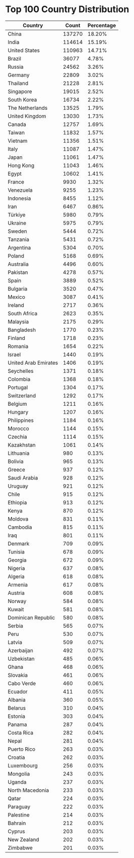 # Top 100 Country Distribution
| Country | Count | Percentage |
|----|----|----|
| China | 137270 | 18.20% |
| India | 114614 | 15.19% |
| United States | 110963 | 14.71% |
| Brazil | 36077 | 4.78% |
| Russia | 24562 | 3.26% |
| Germany | 22809 | 3.02% |
| Thailand | 21228 | 2.81% |
| Singapore | 19015 | 2.52% |
| South Korea | 16734 | 2.22% |
| The Netherlands | 13525 | 1.79% |
| United Kingdom | 13030 | 1.73% |
| Canada | 12757 | 1.69% |
| Taiwan | 11832 | 1.57% |
| Vietnam | 11356 | 1.51% |
| Italy | 11087 | 1.47% |
| Japan | 11061 | 1.47% |
| Hong Kong | 11043 | 1.46% |
| Egypt | 10602 | 1.41% |
| France | 9930 | 1.32% |
| Venezuela | 9255 | 1.23% |
| Indonesia | 8455 | 1.12% |
| Iran | 6467 | 0.86% |
| Türkiye | 5980 | 0.79% |
| Ukraine | 5975 | 0.79% |
| Sweden | 5444 | 0.72% |
| Tanzania | 5431 | 0.72% |
| Argentina | 5304 | 0.70% |
| Poland | 5168 | 0.69% |
| Australia | 4496 | 0.60% |
| Pakistan | 4278 | 0.57% |
| Spain | 3889 | 0.52% |
| Bulgaria | 3520 | 0.47% |
| Mexico | 3087 | 0.41% |
| Ireland | 2717 | 0.36% |
| South Africa | 2623 | 0.35% |
| Malaysia | 2175 | 0.29% |
| Bangladesh | 1770 | 0.23% |
| Finland | 1718 | 0.23% |
| Romania | 1654 | 0.22% |
| Israel | 1440 | 0.19% |
| United Arab Emirates | 1406 | 0.19% |
| Seychelles | 1371 | 0.18% |
| Colombia | 1368 | 0.18% |
| Portugal | 1304 | 0.17% |
| Switzerland | 1292 | 0.17% |
| Belgium | 1211 | 0.16% |
| Hungary | 1207 | 0.16% |
| Philippines | 1184 | 0.16% |
| Morocco | 1144 | 0.15% |
| Czechia | 1114 | 0.15% |
| Kazakhstan | 1061 | 0.14% |
| Lithuania | 980 | 0.13% |
| Bolivia | 965 | 0.13% |
| Greece | 937 | 0.12% |
| Saudi Arabia | 928 | 0.12% |
| Uruguay | 921 | 0.12% |
| Chile | 915 | 0.12% |
| Ethiopia | 913 | 0.12% |
| Kenya | 870 | 0.12% |
| Moldova | 831 | 0.11% |
| Cambodia | 815 | 0.11% |
| Iraq | 801 | 0.11% |
| Denmark | 709 | 0.09% |
| Tunisia | 678 | 0.09% |
| Georgia | 672 | 0.09% |
| Nigeria | 637 | 0.08% |
| Algeria | 618 | 0.08% |
| Armenia | 617 | 0.08% |
| Austria | 608 | 0.08% |
| Norway | 584 | 0.08% |
| Kuwait | 581 | 0.08% |
| Dominican Republic | 580 | 0.08% |
| Serbia | 565 | 0.07% |
| Peru | 530 | 0.07% |
| Latvia | 509 | 0.07% |
| Azerbaijan | 492 | 0.07% |
| Uzbekistan | 485 | 0.06% |
| Ghana | 468 | 0.06% |
| Slovakia | 461 | 0.06% |
| Cabo Verde | 460 | 0.06% |
| Ecuador | 411 | 0.05% |
| Albania | 360 | 0.05% |
| Belarus | 310 | 0.04% |
| Estonia | 303 | 0.04% |
| Panama | 287 | 0.04% |
| Costa Rica | 282 | 0.04% |
| Nepal | 281 | 0.04% |
| Puerto Rico | 263 | 0.03% |
| Croatia | 262 | 0.03% |
| Luxembourg | 256 | 0.03% |
| Mongolia | 243 | 0.03% |
| Uganda | 237 | 0.03% |
| North Macedonia | 233 | 0.03% |
| Qatar | 224 | 0.03% |
| Paraguay | 222 | 0.03% |
| Palestine | 214 | 0.03% |
| Bahrain | 212 | 0.03% |
| Cyprus | 203 | 0.03% |
| New Zealand | 202 | 0.03% |
| Zimbabwe | 201 | 0.03% |
